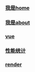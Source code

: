 ### [我是home](../views/home/Home.md) 
### [我是about](../views/monacoEditor/monacoEditor.md) 
### [vue](../views/vue/vue.md) 
### [性能统计](../views/performance/performance.md) 
### [render](../views/vue/render/render.md) 
